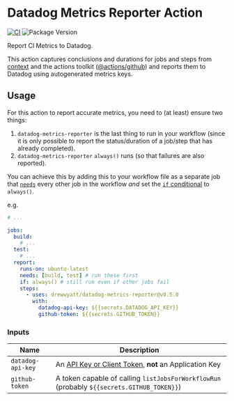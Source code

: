 # Datadog Metrics Reporter Action

[![CI](https://github.com/drewwyatt/datadog-metrics-reporter/actions/workflows/ci.yml/badge.svg)](https://github.com/drewwyatt/datadog-metrics-reporter/actions/workflows/ci.yml) ![Package Version](https://img.shields.io/github/package-json/v/drewwyatt/datadog-metrics-reporter)

Report CI Metrics to Datadog.

This action captures conclusions and durations for jobs and steps from [context](https://docs.github.com/en/actions/reference/context-and-expression-syntax-for-github-actions#job-context) and the actions toolkit ([@actions/github](https://github.com/actions/toolkit/tree/main/packages/github)) and reports them to Datadog using autogenerated metrics keys.

## Usage

For this action to report accurate metrics, you need to (at least) ensure two things:

1. `datadog-metrics-reporter` is the last thing to run in your workflow (since it is only possible to report the status/duration of a job/step that has already completed).
2. `datadog-metrics-reporter` `always()` runs (so that failures are also reported).

You can achieve this by adding this to your workflow file as a separate job that [`needs`](https://docs.github.com/en/actions/reference/workflow-syntax-for-github-actions#jobsjob_idneeds) every other job in the workflow _and_ set the [`if` conditional](https://docs.github.com/en/actions/reference/workflow-syntax-for-github-actions#jobsjob_idif) to `always()`.

e.g.

```yml
# ...

jobs:
  build:
    # ...
  test:
    # ...
  report:
    runs-on: ubuntu-latest
    needs: [build, test] # run these first
    if: always() # still run even if other jobs fail
    steps:
      - uses: drewwyatt/datadog-metrics-reporter@v0.5.0
        with:
          datadog-api-key: ${{secrets.DATADOG_API_KEY}}
          github-token: ${{secrets.GITHUB_TOKEN}}
```

### Inputs

| Name              | Description                                                                                                                         |
| ----------------- | ----------------------------------------------------------------------------------------------------------------------------------- |
| `datadog-api-key` | An [API Key or Client Token](https://docs.datadoghq.com/account_management/api-app-keys/#client-tokens), **not** an Application Key |
| `github-token`    | A token capable of calling `listJobsForWorkflowRun` (probably `${{secrets.GITHUB_TOKEN}}`)                                          |
